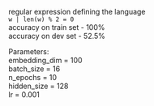 regular expression defining the language<br>
`w | len(w) % 2 = 0`<br>
accuracy on train set - 100%<br>
accuracy on dev set - 52.5%<br>

Parameters:<br>
embedding_dim = 100<br>
batch_size = 16<br>
n_epochs = 10<br>
hidden_size = 128<br>
lr = 0.001
